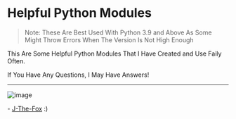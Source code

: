 # Helpful Python Modules

> Note: These Are Best Used With Python 3.9 and Above As Some Might Throw Errors When The Version Is Not High Enough

This Are Some Helpful Python Modules That I Have Created and Use Faily Often.

If You Have Any Questions, I May Have Answers!

---

![image](https://allthingsfoxes.com/wp-content/uploads/2020/01/cute-pictures-of-foxes.jpg?ezimgfmt=ng%3Awebp%2Fngcb1%2Frs%3Adevice%2Frscb1-2)

\- [J-The-Fox](https://github.com/J-The-Fox) :)
